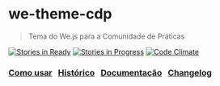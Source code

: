# we-theme-cdp
> Tema do We.js para a Comunidade de Práticas

[![Stories in Ready](https://badge.waffle.io/abs-org/we-theme-cdp.png?label=ready&title=Ready)](https://waffle.io/abs-org/we-theme-cdp)
[![Stories in Progress](https://badge.waffle.io/abs-org/we-theme-cdp.png?label=In%20Progress&title=In%20Progress)](https://waffle.io/abs-org/we-theme-cdp)
[![Code Climate](https://codeclimate.com/github/ABS-org/we-theme-cdp/badges/gpa.svg)](https://codeclimate.com/github/ABS-org/we-theme-cdp)

### [Como usar](https://github.com/ABS-org/we-theme-cdp/wiki/Como-usar) &nbsp; [Histórico](https://github.com/ABS-org/we-theme-cdp/blob/master/History.md) &nbsp; [Documentação](https://github.com/ABS-org/we-theme-cdp/wiki) &nbsp; [Changelog](https://github.com/ABS-org/we-theme-cdp/blob/master/Changelog.md)
